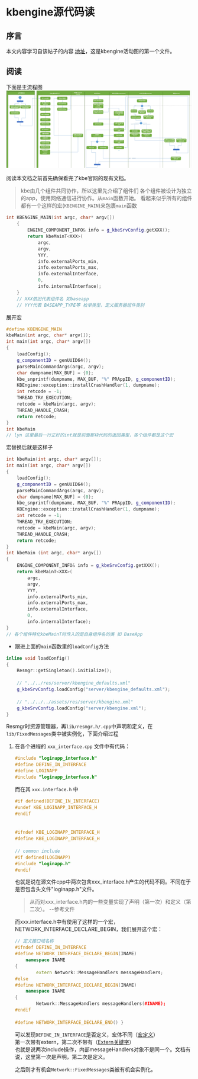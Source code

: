 # kbengine源代码读

## 序言

本文内容学习自该帖子的内容 [地址](https://bbs.comblockengine.com/forum.php?mod=viewthread&tid=247&extra=page%3D3)，这是kbengine活动图的第一个文件。  

## 阅读

下面是主流程图
![.](./img/KBE流程.png)

阅读本文档之前首先确保看完了kbe官网的现有文档。
> kbe由几个组件共同协作，所以这里先介绍了组件们
> 各个组件被设计为独立的app，使用网络通信进行协作。从`main`函数开始。
> 看起来似乎所有的组件都有一个这样的宏(`KBENGINE_MAIN`)来包裹`main`函数  

```cpp
int KBENGINE_MAIN(int argc, char* argv[])
    {
        ENGINE_COMPONENT_INFO& info = g_kbeSrvConfig.getXXX();
        return kbeMainT<XXX>(
            argc,  
            argv,  
            YYY,  
            info.externalPorts_min,  
            info.externalPorts_max,  
            info.externalInterface,  
            0,  
            info.internalInterface);
    }
    // XXX依旧代表组件名 如baseapp
    // YYY代表 BASEAPP_TYPE等 枚举类型，定义服务器组件类别
```  

展开宏  

```cpp  
#define KBENGINE_MAIN
kbeMain(int argc, char* argv[]);
int main(int argc, char* argv[])
{
    loadConfig();
    g_componentID = genUUID64();
    parseMainCommandArgs(argc, argv);
    char dumpname[MAX_BUF] = {0};
    kbe_snprintf(dumpname, MAX_BUF, "%" PRAppID, g_componentID);
    KBEngine::exception::installCrashHandler(1, dumpname);
    int retcode = -1;
    THREAD_TRY_EXECUTION;
    retcode = kbeMain(argc, argv);
    THREAD_HANDLE_CRASH;
    return retcode;
}
int kbeMain
// lyn 这里最后一行正好的int就是前面那块代码的返回类型，各个组件都是这个宏
```

宏替换后就是这样子

```cpp
int kbeMain(int argc, char* argv[]);
int main(int argc, char* argv[])
{
    loadConfig();
    g_componentID = genUUID64();
    parseMainCommandArgs(argc, argv);
    char dumpname[MAX_BUF] = {0};
    kbe_snprintf(dumpname, MAX_BUF, "%" PRAppID, g_componentID);
    KBEngine::exception::installCrashHandler(1, dumpname);
    int retcode = -1;
    THREAD_TRY_EXECUTION;
    retcode = kbeMain(argc, argv);
    THREAD_HANDLE_CRASH;
    return retcode;
}
int kbeMain (int argc, char* argv[])
{
    ENGINE_COMPONENT_INFO& info = g_kbeSrvConfig.getXXX();
    return kbeMainT<XXX>(
        argc,  
        argv,  
        YYY,  
        info.externalPorts_min,  
        info.externalPorts_max,  
        info.externalInterface,  
        0,  
        info.internalInterface);
}
// 各个组件特化kbeMainT时传入的是自身组件名的类 如 BaseApp
```  

* 跟进上面的`main`函数里的`loadConfig`方法

```cpp
inline void loadConfig()
{
    Resmgr::getSingleton().initialize();

    // "../../res/server/kbengine_defaults.xml"
    g_kbeSrvConfig.loadConfig("server/kbengine_defaults.xml");

    // "../../../assets/res/server/kbengine.xml"
    g_kbeSrvConfig.loadConfig("server/kbengine.xml");
}
```

Resmgr时资源管理器，再`lib/resmgr.h/.cpp`中声明和定义，在`lib/FixedMessages`类中被实例化，下面介绍过程

1. 在各个进程的 `xxx_interface.cpp` 文件中有代码：

    ```cpp
    #include "loginapp_interface.h"
    #define DEFINE_IN_INTERFACE
    #define LOGINAPP
    #include "loginapp_interface.h"
    ```

    而在其 `xxx.interface.h` 中

    ```cpp
    #if defined(DEFINE_IN_INTERFACE)
    #undef KBE_LOGINAPP_INTERFACE_H
    #endif


    #ifndef KBE_LOGINAPP_INTERFACE_H
    #define KBE_LOGINAPP_INTERFACE_H

    // common include
    #if defined(LOGINAPP)
    #include "loginapp.h"
    #endif
    ```

    也就是说在源文件cpp中两次包含xxx_interface.h产生的代码不同。不同在于是否包含头文件"loginapp.h"文件。
    > 从而对xxx_interface.h内的一些变量实现了声明（第一次）和定义（第二次）。 --参考文件

    而xxx.interface.h中有使用了这样的一个宏，NETWORK_INTERFACE_DECLARE_BEGIN，我们展开这个宏：

    ```cpp
    // 定义接口域名称
    #ifndef DEFINE_IN_INTERFACE
    #define NETWORK_INTERFACE_DECLARE_BEGIN(INAME)
        namespace INAME
    {
            extern Network::MessageHandlers messageHandlers;
    #else
    #define NETWORK_INTERFACE_DECLARE_BEGIN(INAME)
        namespace INAME
    {
            Network::MessageHandlers messageHandlers(#INAME);
    #endif

    #define NETWORK_INTERFACE_DECLARE_END() }
    ```

    可以发现`DEFINE_IN_INTERFACE`是否定义，宏体不同（[宏定义](./番外篇/CPP宏定义.md)）  
    第一次带有extern，第二次不带有（[Extern关键字](./番外篇/Extern关键子.md)）  
    也就是说两次include操作，内部messageHandlers对象不是同一个。文档有说，这里第一次是声明，第二次是定义。

    之后则才有机会`Network::FixedMessages`类被有机会实例化。

